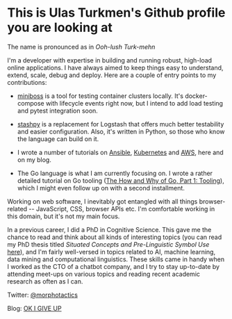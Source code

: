 # This is Ulas Turkmen's Github profile you are looking at

The name is pronounced as in *Ooh-lush Turk-mehn*

I'm a developer with expertise in building and running robust, high-load online
applications. I have always aimed to keep things easy to understand, extend,
scale, debug and deploy. Here are a couple of entry points to my contributions:

- [miniboss](https://github.com/afroisalreadyinu/miniboss) is a tool for testing
  container clusters locally. It's docker-compose with lifecycle events right
  now, but I intend to add load testing and pytest integration soon.

- [stashpy](https://github.com/afroisalreadyinu/stashpy) is a replacement for
  Logstash that offers much better testability and easier configuration. Also,
  it's written in Python, so those who know the language can build on it.

- I wrote a number of tutorials on
  [Ansible](https://github.com/afroisalreadyinu/practical-ansible-intro),
  [Kubernetes](http://okigiveup.net/a-tutorial-introduction-to-kubernetes/) and
  [AWS](http://okigiveup.net/discovering-aws-with-cli-part-1-basics/), here and
  on my blog.

- The Go language is what I am currently focusing on. I wrote a rather detailed
  tutorial on Go tooling ([The How and Why of Go, Part 1:
  Tooling](http://okigiveup.net/the-how-and-why-of-go-part-1-tooling/)), which I
  might even follow up on with a second installment.

Working on web software, I inevitably got entangled with all things
browser-related -- JavaScript, CSS, browser APIs etc. I'm comfortable working in
this domain, but it's not my main focus.

In a previous career, I did a PhD in Cognitive Science. This gave me the chance
to read and think about all kinds of interesting topics (you can read my PhD
thesis titled *Situated Concepts and Pre-Linguistic Symbol Use*
[here](https://repositorium.ub.uni-osnabrueck.de/handle/urn:nbn:de:gbv:700-201006076293?mode=full)),
and I'm fairly well-versed in topics related to AI, machine learning, data
mining and computational linguistics. These skills came in handy when I worked
as the CTO of a chatbot company, and I try to stay up-to-date by attending
meet-ups on various topics and reading recent academic research as often as I
can.

Twitter: [@morphotactics](https://twitter.com/morphotactics)

Blog: [OK I GIVE UP](http://okigiveup.net)
